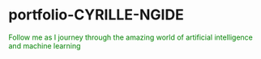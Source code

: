 # portfolio-CYRILLE-NGIDE

<span style="color:green">Follow me as I journey through the amazing world of artificial intelligence and machine learning </span>
